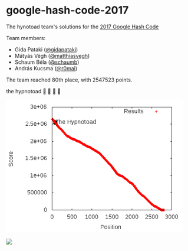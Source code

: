 # google-hash-code-2017

The hynotoad team's solutions for the 
[2017 Google Hash Code](https://hashcode.withgoogle.com/)

Team members:

* Gida Pataki ([@gidapataki](https://github.com/gidapataki))
* Mátyás Végh ([@matthiasvegh](https://github.com/matthiasvegh))
* Schaum Béla ([@schaumb](https://github.com/schaumb))
* András Kucsma ([@r0mai](https://github.com/r0mai))

The team reached 80th place, with 2547523 points.

the hypnotoad :clap: :clap: :clap: :clap:

![](result/graph.png)

[![](https://img.youtube.com/vi/64Qq31ucGy0/0.jpg)](https://www.youtube.com/watch?v=64Qq31ucGy0)

